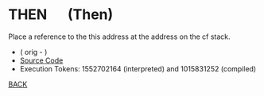 # THEN &emsp; (Then)
Place a reference to the this address at the address on the cf stack.
* ( orig - )
* [Source Code](../words/core/Then.cs)
* Execution Tokens: 1552702164 (interpreted) and 1015831252 (compiled)


[BACK](builtins.md#Then)
